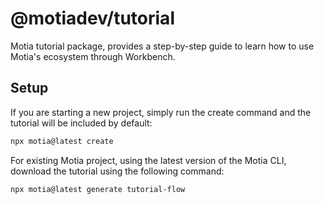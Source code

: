 # @motiadev/tutorial

Motia tutorial package, provides a step-by-step guide to learn how to use Motia's ecosystem through Workbench.

## Setup

If you are starting a new project, simply run the create command and the tutorial will be included by default:

```bash
npx motia@latest create
```

For existing Motia project, using the latest version of the Motia CLI, download the tutorial using the following command:

```bash
npx motia@latest generate tutorial-flow
```
